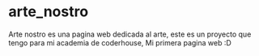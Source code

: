 # arte_nostro
Arte nostro es una pagina web dedicada al arte, este es un proyecto que tengo para mi academia de coderhouse, Mi primera pagina web :D
